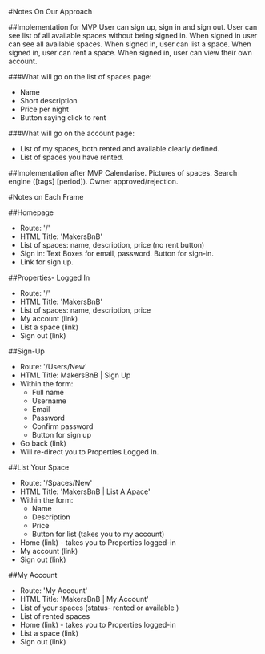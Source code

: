 #Notes On Our Approach

##Implementation for MVP
User can sign up, sign in and sign out.
User can see list of all available spaces without being signed in.
When signed in user can see all available spaces.
When signed in, user can list a space.
When signed in, user can rent a space.
When signed in, user can view their own account.

###What will go on the list of spaces page:
- Name
- Short description
- Price per night
- Button saying click to rent

###What will go on the account page:
- List of my spaces, both rented and available clearly defined.
- List of spaces you have rented.

##Implementation after MVP
Calendarise.
Pictures of spaces.
Search engine ([tags] [period]).
Owner approved/rejection.


#Notes on Each Frame

##Homepage
- Route: '/'
- HTML Title: 'MakersBnB'
- List of spaces: name, description, price (no rent button)
- Sign in: Text Boxes for email, password. Button for sign-in.
- Link for sign up.

##Properties- Logged In
- Route: '/'
- HTML Title: 'MakersBnB'
- List of spaces: name, description, price
- My account (link)
- List a space (link)
- Sign out (link)

##Sign-Up
- Route: '/Users/New'
- HTML Title: MakersBnB | Sign Up
- Within the form:
  - Full name
  - Username
  - Email
  - Password
  - Confirm password
  - Button for sign up
- Go back (link)
- Will re-direct you to Properties Logged In.

##List Your Space
- Route: '/Spaces/New'
- HTML Title: 'MakersBnB | List A Apace'
- Within the form:
  - Name
  - Description
  - Price
  - Button for list (takes you to my account)
- Home (link) - takes you to Properties logged-in
- My account (link)
- Sign out (link)

##My Account
- Route: 'My Account'
- HTML Title: 'MakersBnB | My Account'
- List of your spaces (status- rented or available )
- List of rented spaces
- Home (link) - takes you to Properties logged-in
- List a space (link)
- Sign out (link)
